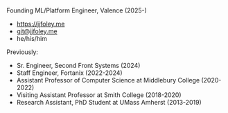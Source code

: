 ###  
Founding ML/Platform Engineer, Valence (2025-)
- https://jjfoley.me
- git@jjfoley.me
- he/his/him

Previously:
- Sr. Engineer, Second Front Systems (2024)
- Staff Engineer, Fortanix (2022-2024)
- Assistant Professor of Computer Science at Middlebury College (2020-2022)
- Visiting Assistant Professor at Smith College (2018-2020)
- Research Assistant, PhD Student at UMass Amherst (2013-2019) 
